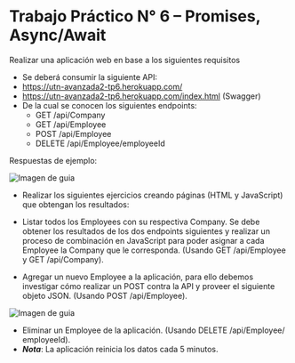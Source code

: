 # Trabajo Práctico N° 6 – Promises, Async/Await

Realizar una aplicación web en base a los siguientes requisitos

* Se deberá consumir la siguiente API:
 * https://utn-avanzada2-tp6.herokuapp.com/
 * https://utn-avanzada2-tp6.herokuapp.com/index.html (Swagger)
 * De la cual se conocen los siguientes endpoints:
   * GET /api/Company
   * GET /api/Employee
   * POST /api/Employee
   * DELETE /api/Employee/employeeId


Respuestas de ejemplo:

![Imagen de guia](https://i.ibb.co/FzWVK2N/image.png)


* Realizar los siguientes ejercicios creando páginas (HTML y JavaScript) que obtengan los
resultados:

 * Listar todos los Employees con su respectiva Company. Se debe obtener los
resultados de los dos endpoints siguientes y realizar un proceso de
combinación en JavaScript para poder asignar a cada Employee la Company
que le corresponda. (Usando GET /api/Employee y GET /api/Company).

 * Agregar un nuevo Employee a la aplicación, para ello debemos investigar cómo
realizar un POST contra la API y proveer el siguiente objeto JSON. (Usando
POST /api/Employee).

![Imagen de guia](https://i.ibb.co/2c4D1Jr/image.png)


* Eliminar un Employee de la aplicación. (Usando DELETE /api/Employee/
employeeId).
* ***Nota***: La aplicación reinicia los datos cada 5 minutos.
